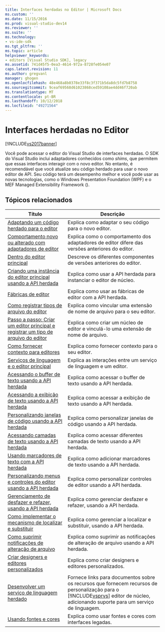 ```yaml
---
title: Interfaces herdadas no Editor | Microsoft Docs
ms.custom: ''
ms.date: 11/15/2016
ms.prod: visual-studio-dev14
ms.reviewer: ''
ms.suite: ''
ms.technology:
- vs-ide-sdk
ms.tgt_pltfrm: ''
ms.topic: article
helpviewer_keywords:
- editors [Visual Studio SDK], legacy
ms.assetid: 741d45f5-0ea3-4614-972a-8728fe054e07
caps.latest.revision: 11
ms.author: gregvanl
manager: ghogen
ms.openlocfilehash: 48e468a8b0378e33f8c3f371b5da8dc5fd7b8758
ms.sourcegitcommit: 9ceaf69568d61023868ced59108ae4dd46f720ab
ms.translationtype: MT
ms.contentlocale: pt-BR
ms.lasthandoff: 10/12/2018
ms.locfileid: "49271564"
---
```

# <a name="legacy-interfaces-in-the-editor"></a>Interfaces herdadas no Editor
[!INCLUDE[vs2017banner](../includes/vs2017banner.md)]

Você pode acessar o editor do Visual Studio de interfaces herdadas. O SDK do Visual Studio inclui adaptadores conhecidos como *shims*, que permitem que essas interfaces interagir com o novo editor. No entanto, é recomendável que você atualize seu código herdado para usar o novo editor de API. Seu código terá um desempenho melhor e você pode usar as novas tecnologias, como o Windows Presentation Foundation (WPF) e o MEF Managed Extensibility Framework ().  
  
## <a name="related-topics"></a>Tópicos relacionados  
  
|Título|Descrição|  
|-----------|-----------------|  
|[Adaptando um código herdado para o editor](../extensibility/adapting-legacy-code-to-the-editor.md)|Explica como adaptar o seu código para o novo editor.|  
|[Comportamento novo ou alterado com adaptadores de editor](../extensibility/new-or-changed-behavior-with-editor-adapters.md)|Explica como o comportamento dos adaptadores de editor difere das versões anteriores do editor.|  
|[Dentro do editor principal](../extensibility/inside-the-core-editor.md)|Descreve os diferentes componentes de versões anteriores do editor.|  
|[Criando uma instância do editor principal usando a API herdada](../extensibility/instantiating-the-core-editor-by-using-the-legacy-api.md)|Explica como usar a API herdada para instanciar o editor de núcleo.|  
|[Fábricas de editor](../extensibility/editor-factories.md)|Explica como usar as fábricas de editor com a API herdada.|  
|[Como registrar tipos de arquivo do editor](../extensibility/how-to-register-editor-file-types.md)|Explica como vincular uma extensão de nome de arquivo para o seu editor.|  
|[Passo a passo: Criar um editor principal e registrar um tipo de arquivo do editor](../extensibility/walkthrough-creating-a-core-editor-and-registering-an-editor-file-type.md)|Explica como criar um núcleo de editor e vinculá-lo uma extensão de nome de arquivo.|  
|[Como fornecer contexto para editores](../extensibility/how-to-provide-context-for-editors.md)|Explica como fornecer contexto para o seu editor.|  
|[Serviços de linguagem e o editor principal](../extensibility/language-services-and-the-core-editor.md)|Explica as interações entre um serviço de linguagem e um editor.|  
|[Acessando o buffer de texto usando a API herdada](../extensibility/accessing-the-text-buffer-by-using-the-legacy-api.md)|Explica como acessar o buffer de texto usando a API herdada.|  
|[Acessando a exibição de texto usando a API herdada](../extensibility/accessing-thetext-view-by-using-the-legacy-api.md)|Explica como acessar a exibição de texto usando a API herdada.|  
|[Personalizando janelas de código usando a API herdada](../extensibility/customizing-code-windows-by-using-the-legacy-api.md)|Explica como personalizar janelas de código usando a API herdada.|  
|[Acessando camadas de texto usando a API herdada](../extensibility/accessing-text-layers-by-using-the-legacy-api.md)|Explica como acessar diferentes camadas de texto usando a API herdada.|  
|[Usando marcadores de texto com a API herdada](../extensibility/using-text-markers-with-the-legacy-api.md)|Explica como adicionar marcadores de texto usando a API herdada.|  
|[Personalizando menus e controles do editor usando a API herdada](../extensibility/customizing-editor-controls-and-menus-by-using-the-legacy-api.md)|Explica como personalizar controles de editor usando a API herdada.|  
|[Gerenciamento de desfazer e refazer, usando a API herdada](../extensibility/managing-undo-and-redo-by-using-the-legacy-api.md)|Explica como gerenciar desfazer e refazer, usando a API herdada.|  
|[Como implementar o mecanismo de localizar e substituir](../extensibility/how-to-implement-the-find-and-replace-mechanism.md)|Explica como gerenciar a localizar e substituir, usando a API herdada.|  
|[Como suprimir notificações de alteração de arquivo](../extensibility/how-to-suppress-file-change-notifications.md)|Explica como suprimir as notificações de alteração de arquivo usando a API herdada.|  
|[Criar designers e editores personalizados](../extensibility/creating-custom-editors-and-designers.md)|Explica como criar designers e editores personalizados.|  
|[Desenvolver um serviço de linguagem herdado](../extensibility/internals/developing-a-legacy-language-service.md)|Fornece links para documentos sobre os recursos que fornecem recursos de personalização para o [!INCLUDE[vsprvs](../includes/vsprvs-md.md)] editor de núcleo, adicionando suporte para um serviço de linguagem.|  
|[Usando fontes e cores](../extensibility/using-fonts-and-colors.md)|Explica como usar fontes e cores com interfaces legadas.|

